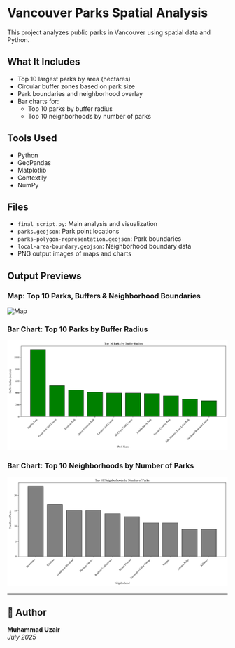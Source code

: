 # Vancouver Parks Spatial Analysis 

This project analyzes public parks in Vancouver using spatial data and Python.

## What It Includes
- Top 10 largest parks by area (hectares)
- Circular buffer zones based on park size
- Park boundaries and neighborhood overlay
- Bar charts for:
  - Top 10 parks by buffer radius
  - Top 10 neighborhoods by number of parks

## Tools Used
- Python
- GeoPandas
- Matplotlib
- Contextily
- NumPy

## Files
- `final_script.py`: Main analysis and visualization
- `parks.geojson`: Park point locations
- `parks-polygon-representation.geojson`: Park boundaries
- `local-area-boundary.geojson`: Neighborhood boundary data
- PNG output images of maps and charts

## Output Previews

### Map: Top 10 Parks, Buffers & Neighborhood Boundaries
![Map](vancouver_parks_map.png)

### Bar Chart: Top 10 Parks by Buffer Radius
![Buffer Radius](top10_parks_buffer_radius.png)

### Bar Chart: Top 10 Neighborhoods by Number of Parks
![Neighborhood Parks](top10_neighborhood_parks.png)

---

## 📌 Author
**Muhammad Uzair**  
*July 2025*

